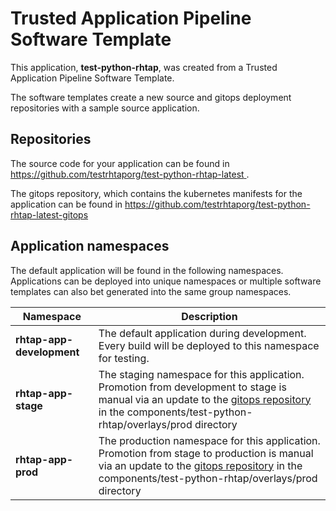 # Trusted Application Pipeline Software Template

This application, **test-python-rhtap**, was created from a Trusted Application Pipeline Software Template.

The software templates create a new source and gitops deployment repositories with a sample source application. 

## Repositories

The source code for your application can be found in [https://github.com/testrhtaporg/test-python-rhtap-latest ](https://github.com/testrhtaporg/test-python-rhtap-latest ).
 
The gitops repository, which contains the kubernetes manifests for the application can be found in 
[https://github.com/testrhtaporg/test-python-rhtap-latest-gitops ](https://github.com/testrhtaporg/test-python-rhtap-latest-gitops ) 

## Application namespaces 

The default application will be found in the following namespaces. Applications can be deployed into unique namespaces or multiple software templates can also bet generated into the same group namespaces.  

|  Namespace   |  Description   |  
| -------- | -------- |   
| **rhtap-app-development** | The default application during development. Every build will be deployed to this namespace for testing. | 
| **rhtap-app-stage** | The staging namespace for this application. Promotion from development to stage is manual via an update to the [gitops repository](https://github.com/testrhtaporg/test-python-rhtap-latest-gitops ) in the components/test-python-rhtap/overlays/prod directory |  
| **rhtap-app-prod** | The production namespace for this application. Promotion from stage to production is manual via an update to the [gitops repository](https://github.com/testrhtaporg/test-python-rhtap-latest-gitops ) in the components/test-python-rhtap/overlays/prod directory | 
